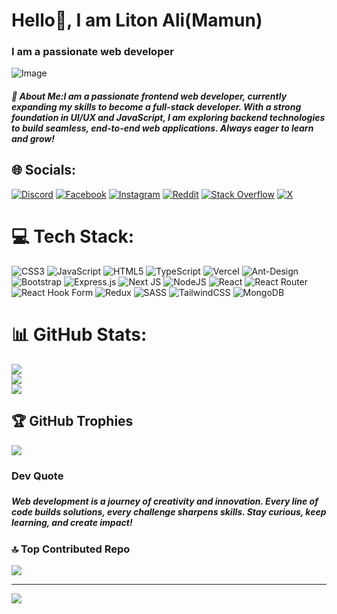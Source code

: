 <h1>Hello👏, I am Liton Ali(Mamun)</h1>
<h3>I am a passionate web developer </h3>

<img 
  src="https://scontent.fdac41-2.fna.fbcdn.net/v/t39.30808-6/473769979_1118523853057639_4977477542896064446_n.png?_nc_cat=106&ccb=1-7&_nc_sid=cc71e4&_nc_ohc=0zjhEjA8FIAQ7kNvgGfkFae&_nc_oc=Adj3TxuxX-mxq-_lTsH_NWah3nGZ9rLbVnfjk0EBasJAcNzNDk62ipYuO3ngPEpNGd0&_nc_zt=23&_nc_ht=scontent.fdac41-2.fna&_nc_gid=A8GPX8U_nuLS4SArkSf4PVT&oh=00_AYDi4sq9o-tWLPiZQFyHk3BDXzBKJUe9k_OCX7MpiG4_3w&oe=678EAC61" 
  alt="Image"><img/>
##### 💫 About Me:I am a passionate frontend web developer, currently expanding my skills to become a full-stack developer. With a strong foundation in UI/UX and JavaScript, I am exploring backend technologies to build seamless, end-to-end web applications. Always eager to learn and grow!

## 🌐 Socials:
[![Discord](https://img.shields.io/badge/Discord-%237289DA.svg?logo=discord&logoColor=white)](https://discord.com/channels/@me) 
[![Facebook](https://img.shields.io/badge/Facebook-%231877F2.svg?logo=Facebook&logoColor=white)](https://www.facebook.com/TTP2660) 
[![Instagram](https://img.shields.io/badge/Instagram-%23E4405F.svg?logo=Instagram&logoColor=white)](https://www.instagram.com/litonalmamun9118/) 
[![Reddit](https://img.shields.io/badge/Reddit-%23FF4500.svg?logo=Reddit&logoColor=white)](https://www.reddit.com/user/Alternative_Word8248/) 
[![Stack Overflow](https://img.shields.io/badge/-Stackoverflow-FE7A16?logo=stack-overflow&logoColor=white)](https://stackoverflow.com/users/28629303/liton-ali)
[![X](https://img.shields.io/badge/X-black.svg?logo=X&logoColor=white)](https://x.com/MdLiton65961236) 

# 💻 Tech Stack:
![CSS3](https://img.shields.io/badge/css3-%231572B6.svg?style=for-the-badge&logo=css3&logoColor=white) ![JavaScript](https://img.shields.io/badge/javascript-%23323330.svg?style=for-the-badge&logo=javascript&logoColor=%23F7DF1E) ![HTML5](https://img.shields.io/badge/html5-%23E34F26.svg?style=for-the-badge&logo=html5&logoColor=white) ![TypeScript](https://img.shields.io/badge/typescript-%23007ACC.svg?style=for-the-badge&logo=typescript&logoColor=white) ![Vercel](https://img.shields.io/badge/vercel-%23000000.svg?style=for-the-badge&logo=vercel&logoColor=white) ![Ant-Design](https://img.shields.io/badge/-AntDesign-%230170FE?style=for-the-badge&logo=ant-design&logoColor=white) ![Bootstrap](https://img.shields.io/badge/bootstrap-%238511FA.svg?style=for-the-badge&logo=bootstrap&logoColor=white) ![Express.js](https://img.shields.io/badge/express.js-%23404d59.svg?style=for-the-badge&logo=express&logoColor=%2361DAFB) ![Next JS](https://img.shields.io/badge/Next-black?style=for-the-badge&logo=next.js&logoColor=white) ![NodeJS](https://img.shields.io/badge/node.js-6DA55F?style=for-the-badge&logo=node.js&logoColor=white) ![React](https://img.shields.io/badge/react-%2320232a.svg?style=for-the-badge&logo=react&logoColor=%2361DAFB) ![React Router](https://img.shields.io/badge/React_Router-CA4245?style=for-the-badge&logo=react-router&logoColor=white) ![React Hook Form](https://img.shields.io/badge/React%20Hook%20Form-%23EC5990.svg?style=for-the-badge&logo=reacthookform&logoColor=white) ![Redux](https://img.shields.io/badge/redux-%23593d88.svg?style=for-the-badge&logo=redux&logoColor=white) ![SASS](https://img.shields.io/badge/SASS-hotpink.svg?style=for-the-badge&logo=SASS&logoColor=white) ![TailwindCSS](https://img.shields.io/badge/tailwindcss-%2338B2AC.svg?style=for-the-badge&logo=tailwind-css&logoColor=white) ![MongoDB](https://img.shields.io/badge/MongoDB-%234ea94b.svg?style=for-the-badge&logo=mongodb&logoColor=white)
# 📊 GitHub Stats:
![](https://github-readme-stats.vercel.app/api?username=saad-mamun&theme=dark&hide_border=true&include_all_commits=false&count_private=false)<br/>
![](https://github-readme-streak-stats.herokuapp.com/?user=saad-mamun&theme=dark&hide_border=true)<br/>
![](https://github-readme-stats.vercel.app/api/top-langs/?username=saad-mamun&theme=dark&hide_border=true&include_all_commits=false&count_private=false&layout=compact)

## 🏆 GitHub Trophies
![](https://github-profile-trophy.vercel.app/?username=saad-mamun&theme=radical&no-frame=true&no-bg=false&margin-w=4)

<h3>Dev Quote<h3/>
<h5>Web development is a journey of creativity and innovation. Every line of code builds solutions, every challenge sharpens skills. Stay curious, keep learning, and create impact!</h5>

### 🔝 Top Contributed Repo
![](https://github-contributor-stats.vercel.app/api?username=saad-mamun&limit=5&theme=dark&combine_all_yearly_contributions=true)

---
[![](https://visitcount.itsvg.in/api?id=saad-mamun&icon=0&color=0)](https://visitcount.itsvg.in)

<!-- Proudly created with GPRM ( https://gprm.itsvg.in ) -->
